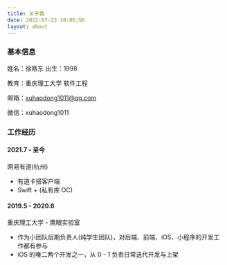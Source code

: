 ```yaml
---
title: 关于我
date: 2022-07-23 10:05:56
layout: about
---
```


### 基本信息

姓名：徐皓东 出生：1998

教育：重庆理工大学 软件工程

邮箱：xuhaodong1011@qq.com

微信：xuhaodong1011

### 工作经历

#### 2021.7 - 至今

网易有道(杭州)

* 有道卡搭客户端
* Swift + (私有库 OC)

#### 2019.5 - 2020.6

重庆理工大学 - 鹰眼实验室

* 作为小团队后期负责人(纯学生团队)，对后端、前端、iOS、小程序的开发工作都有参与
* iOS 的唯二两个开发之一，从 0 - 1 负责日常迭代开发与上架
